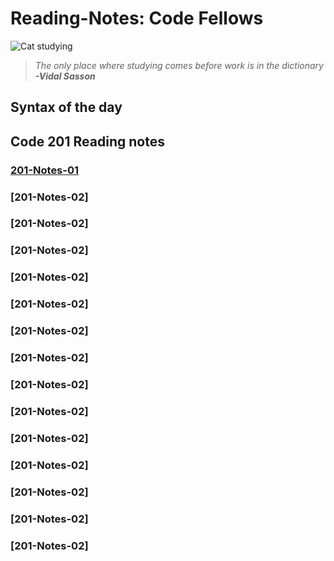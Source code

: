 # Reading-Notes: Code Fellows


![Cat studying](https://pbs.twimg.com/media/EcV0D7XX0AQj-1-?format=jpg&name=small)
> *The only place where studying comes before work is in the dictionary*
> ***-Vidal Sasson***

## Syntax of the day

## Code 201 Reading notes

### [201-Notes-01](Class-01.md)
### [201-Notes-02]
### [201-Notes-02]
### [201-Notes-02]
### [201-Notes-02]
### [201-Notes-02]
### [201-Notes-02]
### [201-Notes-02]
### [201-Notes-02]
### [201-Notes-02]
### [201-Notes-02]
### [201-Notes-02]
### [201-Notes-02]
### [201-Notes-02]
### [201-Notes-02]


    
                  
    

          
            
